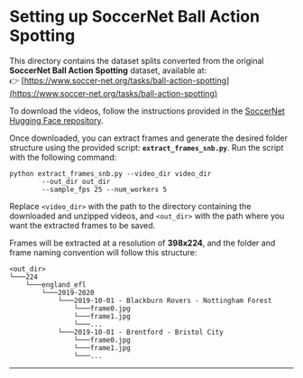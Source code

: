 # Setting up SoccerNet Ball Action Spotting

This directory contains the dataset splits converted from the original **SoccerNet Ball Action Spotting** dataset, available at:  
👉 [https://www.soccer-net.org/tasks/ball-action-spotting](https://www.soccer-net.org/tasks/ball-action-spotting)

To download the videos, follow the instructions provided in the [SoccerNet Hugging Face repository](https://huggingface.co/datasets/SoccerNet/SN-BAS-2025).

Once downloaded, you can extract frames and generate the desired folder structure using the provided script: **`extract_frames_snb.py`**. Run the script with the following command:


```
python extract_frames_snb.py --video_dir video_dir
        --out_dir out_dir
        --sample_fps 25 --num_workers 5
```

Replace `<video_dir>` with the path to the directory containing the downloaded and unzipped videos, and `<out_dir>` with the path where you want the extracted frames to be saved.

Frames will be extracted at a resolution of **398x224**, and the folder and frame naming convention will follow this structure:


```
<out_dir>
└───224
    └───england_efl
        └───2019-2020
            └───2019-10-01 - Blackburn Rovers - Nottingham Forest
                └───frame0.jpg
                └───frame1.jpg
                └───...
            └───2019-10-01 - Brentford - Bristol City
                └───frame0.jpg
                └───frame1.jpg
                └───...
```

---
